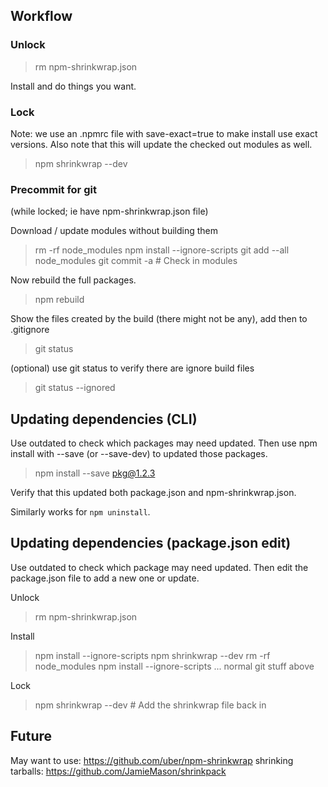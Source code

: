 ## Workflow

### Unlock

> rm npm-shrinkwrap.json

Install and do things you want.

### Lock

Note: we use an .npmrc file with save-exact=true to make install use exact versions.  Also note that this will update the checked out modules as well.

> npm shrinkwrap --dev

### Precommit for git

(while locked; ie have npm-shrinkwrap.json file)

Download / update modules without building them

> rm -rf node_modules
> npm install --ignore-scripts
> git add --all node_modules
> git commit -a   # Check in modules

Now rebuild the full packages.

> npm rebuild

Show the files created by the build (there might not be any), add then to .gitignore

> git status

(optional) use git status to verify there are ignore build files

> git status --ignored


## Updating dependencies (CLI)

Use outdated to check which packages may need updated.  Then use
npm install with --save (or --save-dev) to updated those packages.

> npm install --save pkg@1.2.3

Verify that this updated both package.json and npm-shrinkwrap.json.

Similarly works for `npm uninstall`.

## Updating dependencies (package.json edit)

Use outdated to check which package may need updated.  Then edit the package.json file to add a new one or update.

Unlock
> rm npm-shrinkwrap.json

Install
> npm install --ignore-scripts
> npm shrinkwrap --dev
> rm -rf node_modules
> npm install --ignore-scripts
> ... normal git stuff above

Lock
> npm shrinkwrap --dev   # Add the shrinkwrap file back in

## Future

May want to use: https://github.com/uber/npm-shrinkwrap
shrinking tarballs: https://github.com/JamieMason/shrinkpack
